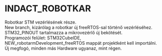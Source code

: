 # INDACT_ROBOTKAR
Robotkar STM vezérlésének része. <br />
New branch, kizárólag a robotkar új freeRTOS-sal történő vezérléséhez. <br />
STM32_PINOUT tartalmazza a mikrovezérlő új bekötését. <br />
Programozói felület: STM32CubeIDE, NEW_robotarmDevelopment_freeRTOS mappát projektként kell importálni. <br />
Új megfogó, minden más Hardware ugyanaz, mint régen.
